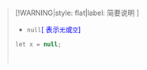<br/>

>[!WARNING|style: flat|label: 简要说明 ]
>
>- `null`<span style='color:Blue'>[ 表示`无`或`空`]</span>
>
> ```csharp
>let x = null;
> 
>
> ```
>
>
>
><br/>

